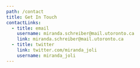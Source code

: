 ```yaml
---
path: /contact
title: Get In Touch
contactLinks:
  - title: email
    username: miranda.schreiber@mail.utoronto.ca
    link: miranda.schreiber@mail.utoronto.ca
  - title: twitter
    link: twitter.com/miranda_joli
    username: miranda_joli
---
```

